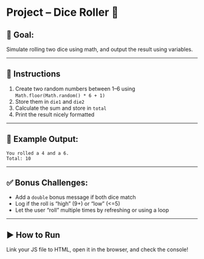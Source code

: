 # Project – Dice Roller 🎲

## 🧠 Goal:
Simulate rolling two dice using math, and output the result using variables.

---

## 🔧 Instructions

1. Create two random numbers between 1–6 using `Math.floor(Math.random() * 6 + 1)`
2. Store them in `die1` and `die2`
3. Calculate the sum and store in `total`
4. Print the result nicely formatted

---

## 🧪 Example Output:
```
You rolled a 4 and a 6.
Total: 10
```

---

## ✅ Bonus Challenges:
- Add a `double` bonus message if both dice match
- Log if the roll is “high” (9+) or “low” (<=5)
- Let the user “roll” multiple times by refreshing or using a loop

---

## ▶️ How to Run

Link your JS file to HTML, open it in the browser, and check the console!
